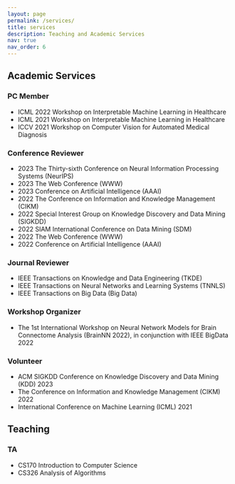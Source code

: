 ```yaml
---
layout: page
permalink: /services/
title: services
description: Teaching and Academic Services
nav: true
nav_order: 6
---
```

## Academic Services

### PC Member

- ICML 2022 Workshop on Interpretable Machine Learning in Healthcare
- ICML 2021 Workshop on Interpretable Machine Learning in Healthcare
- ICCV 2021 Workshop on Computer Vision for Automated Medical Diagnosis

### Conference Reviewer


- 2023 The Thirty-sixth Conference on Neural Information Processing Systems (NeurIPS)
- 2023 The Web Conference (WWW)
- 2023 Conference on Artificial Intelligence (AAAI)
- 2022 The Conference on Information and Knowledge Management (CIKM)
- 2022 Special Interest Group on Knowledge Discovery and Data Mining (SIGKDD)
- 2022 SIAM International Conference on Data Mining (SDM)
- 2022 The Web Conference (WWW)
- 2022 Conference on Artificial Intelligence (AAAI)

### Journal Reviewer

- IEEE Transactions on Knowledge and Data Engineering (TKDE)
- IEEE Transactions on Neural Networks and Learning Systems (TNNLS)
- IEEE Transactions on Big Data (Big Data)

### Workshop Organizer

- The 1st International Workshop on Neural Network Models for Brain Connectome Analysis (BrainNN 2022), in conjunction with IEEE BigData 2022

### Volunteer

- ACM SIGKDD Conference on Knowledge Discovery and Data Mining (KDD) 2023
- The Conference on Information and Knowledge Management (CIKM) 2022
- International Conference on Machine Learning (ICML) 2021

<!-- ## Paper Reading

[2021-10-05: Graph Structure Learning For GNNs](/assets/pdf/graph-structure-learning-10-05-2021.pdf) -->


## Teaching

### TA

- CS170	Introduction to Computer Science
- CS326 Analysis of Algorithms
